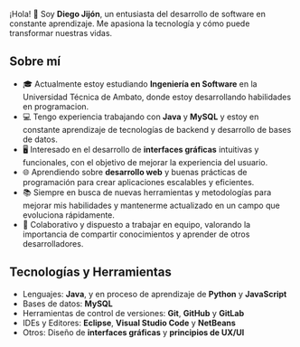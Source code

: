¡Hola! 👋 Soy **Diego Jijón**, un entusiasta del desarrollo de software en constante aprendizaje. Me apasiona la tecnología y cómo puede transformar nuestras vidas.

## Sobre mí

- 🎓 Actualmente estoy estudiando **Ingeniería en Software** en la Universidad Técnica de Ambato, donde estoy desarrollando habilidades en programacion.
- 💻 Tengo experiencia trabajando con **Java** y **MySQL** y estoy en constante aprendizaje de tecnologías de backend y desarrollo de bases de datos.
- 🖥️ Interesado en el desarrollo de **interfaces gráficas** intuitivas y funcionales, con el objetivo de mejorar la experiencia del usuario.
- 🌐 Aprendiendo sobre **desarrollo web** y buenas prácticas de programación para crear aplicaciones escalables y eficientes.
- 📚 Siempre en busca de nuevas herramientas y metodologías para mejorar mis habilidades y mantenerme actualizado en un campo que evoluciona rápidamente.
- 🤝 Colaborativo y dispuesto a trabajar en equipo, valorando la importancia de compartir conocimientos y aprender de otros desarrolladores.

## Tecnologías y Herramientas

- Lenguajes: **Java**, y en proceso de aprendizaje de **Python** y **JavaScript**
- Bases de datos: **MySQL**
- Herramientas de control de versiones: **Git**, **GitHub** y **GitLab**
- IDEs y Editores: **Eclipse**, **Visual Studio Code** y **NetBeans**
- Otros: Diseño de **interfaces gráficas** y **principios de UX/UI**
